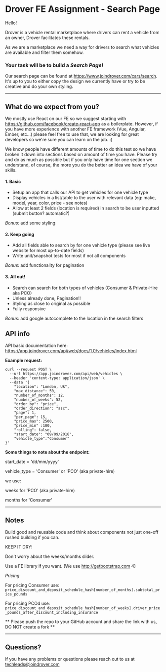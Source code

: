 # **Drover FE Assignment - Search Page**

Hello!

Drover is a vehicle rental marketplace where drivers can rent a vehicle from an owner, Drover facilitates these rentals.

As we are a marketplace we need a way for drivers to search what vehicles are available and filter them somehow.

### Your task will be to build a *Search Page*!

Our search page can be found at https://www.joindrover.com/cars/search. It's up to you to either copy the design we currently have or try to be creative and do your own styling.

----

## What do we expect from you?

We mostly use React on our FE so we suggest starting with https://github.com/facebook/create-react-app as a boilerplate.
However, if you have more experience with another FE framework (Vue, Angular, Ember, etc...) please feel free to use that, we are looking for great developers so we're sure you can learn on the job. :)

We know people have different amounts of time to do this test so we have broken it down into sections based on amount of time you have. Please try and do as much as possible but if you only have time for one section we understand, of course, the more you do the better an idea we have of your skills.
 
 
#### 1. Basic

- Setup an app that calls our API to get vehicles for one vehicle type
- Display vehicles in a list/table to the user with relevant data (eg: make, model, year, color, price - see notes)
- Allow at least 2 fields (location is required) in search to be user inputted (submit button? automatic?)

*Bonus:* add some styling

#### 2. Keep going

- Add all fields able to search by for one vehicle type (please see live website for most up-to-date fields)
- Write unit/snapshot tests for most if not all components

*Bonus:* add functionality for pagination

#### 3. All out!

- Search can search for both types of vehicles (Consumer & Private-Hire aka PCO)
- Unless already done, Pagination!!
- Styling as close to original as possible
- Fully responsive

*Bonus:* add google autocomplete to the location in the search filters


## API info

API basic documentation here: 
https://app.joindrover.com/api/web/docs/1.0/vehicles/index.html

**Example request:**
```
curl --request POST \
  --url https://app.joindrover.com/api/web/vehicles \
  --header 'content-type: application/json' \
  --data '{
	"location": "London, Uk",
	"max_distance": 50,
	"number_of_months": 12,
	"number_of_weeks": 52,
	"order_by": "price",
	"order_direction": "asc",
	"page": 1,
	"per_page": 15,
	"price_max": 2500,
	"price_min" :100,
	"rolling": false,
	"start_date": "09/09/2018",
	"vehicle_type":"Consumer"	
}'
```
**Some things to note about the endpoint:**

start_date = 'dd/mm/yyyy'

vehicle_type = 'Consumer' or 'PCO' (aka private-hire)

we use:

weeks for 'PCO' (aka private-hire)

months for 'Consumer'

------

## Notes

Build good and reusable code and think about components not just one-off rushed building if you can.

KEEP IT DRY!

Don't worry about the weeks/months slider.

Use a FE library if you want. (We use http://getbootstrap.com 4)

*Pricing*

For pricing Consumer use: `price_discount_and_deposit_schedule_hash[number_of_months].subtotal_price_pounds`

For pricing PCOd use: `price_discount_and_deposit_schedule_hash[number_of_weeks].driver_price_pounds_after_discount_including_insurance`

** Please push the repo to your GitHub account and share the link with us, DO NOT create a fork **

------

## Questions?

If you have any problems or questions please reach out to us at techleads@joindrover.com
